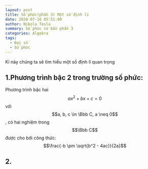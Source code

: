 ```yaml
---
layout: post
title: Số phức(phần 3) Một số định lí
date: 2020-07-16 05:51:00
author: Nikola Tesla
summary: Số phức cơ bản phần 3
categories: Algebra
tags: 
  - Đại số
  - Số phức
---
```


Kì này chúng ta sẽ tìm hiểu một số định lí quan trọng  
## 1.Phương trình bậc 2 trong trường số phức:  
Phương trình bậc hai $$ax^2 + bx + c = 0$$ với $$a, b, c \in \Bbb C, a \neq 0$$, có hai nghiệm trong $$\Bbb C$$ được cho bởi công thức:  
$$\frac{-b \pm \sqrt{b^2 - 4ac}}{2a}$$  
## 2.
